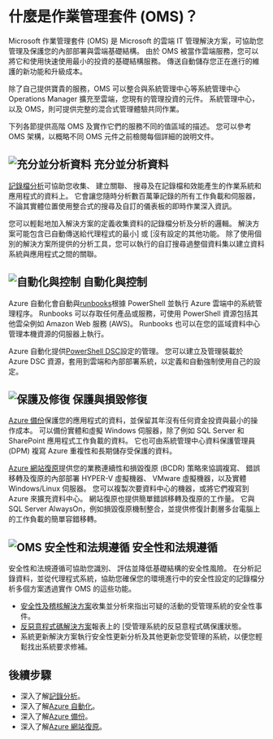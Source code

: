 <properties
   pageTitle="作業管理套件 (OMS) 概觀 |Microsoft Azure"
   description="Microsoft 作業管理套件 (OMS) 是 Microsoft 的雲端 IT 管理解決方案，可協助您管理及保護您的內部部署與雲端基礎結構。  本文會識別不同 OMS 中包含的服務，並提供其詳細內容的連結。"
   services="operations-management-suite"
   documentationCenter=""
   authors="bwren"
   manager="jwhit"
   editor="tysonn" />
<tags
   ms.service="operations-management-suite"
   ms.devlang="na"
   ms.topic="get-started-article"
   ms.tgt_pltfrm="na"
   ms.workload="infrastructure-services"
   ms.date="10/24/2016"
   ms.author="bwren" />

# <a name="what-is-operations-management-suite-oms"></a>什麼是作業管理套件 (OMS)？

Microsoft 作業管理套件 (OMS) 是 Microsoft 的雲端 IT 管理解決方案，可協助您管理及保護您的內部部署與雲端基礎結構。  由於 OMS 被當作雲端服務，您可以將它和使用快速使用最小的投資的基礎結構服務。  傳送自動儲存您正在進行的維護的新功能和升級成本。

除了自己提供寶貴的服務，OMS 可以整合與系統管理中心等系統管理中心 Operations Manager 擴充至雲端，您現有的管理投資的元件。  系統管理中心，以及 OMS，則可提供完整的混合式管理體驗共同作業。

下列各節提供高階 OMS 及實作它們的服務不同的值區域的描述。  您可以參考 OMS 架構，以概略不同 OMS 元件之前檢閱每個詳細的說明文件。


## <a name="insight-and-analyticsmediaoperations-management-suite-overviewicon-insight-analyticspng-insight-and-analytics"></a>![充分並分析資料](media/operations-management-suite-overview/icon-insight-analytics.png) 充分並分析資料

[記錄檔分析](http://azure.microsoft.com/documentation/services/log-analytics)可協助您收集、 建立關聯、 搜尋及在記錄檔和效能產生的作業系統和應用程式的資料上。 它會讓您隨時分析數百萬筆記錄的所有工作負載和伺服器，不論其實體位置使用整合式的搜尋及自訂的儀表板的即時作業深入資訊。

您可以輕鬆地加入解決方案的定義收集資料的記錄檔分析及分析的邏輯。  解決方案可能包含已自動傳送給代理程式的最小] 或 [沒有設定的其他功能。  除了使用個別的解決方案所提供的分析工具，您可以執行的自訂搜尋過整個資料集以建立資料系統與應用程式之間的關聯。  


## <a name="automation--controlmediaoperations-management-suite-overviewicon-automation-controlpng-automation--control"></a>![自動化與控制](media/operations-management-suite-overview/icon-automation-control.png) 自動化與控制

Azure 自動化會自動與[runbooks](../automation/automation-runbook-types.md)根據 PowerShell 並執行 Azure 雲端中的系統管理程序。  Runbooks 可以存取任何產品或服務，可使用 PowerShell 資源包括其他雲朵例如 Amazon Web 服務 (AWS)。  Runbooks 也可以在您的區域資料中心管理本機資源的伺服器上執行。

Azure 自動化提供[PowerShell DSC](../automation/automation-dsc-overview.md)設定的管理。  您可以建立及管理裝載於 Azure DSC 資源，套用到雲端和內部部署系統，以定義和自動強制使用自己的設定。


## <a name="protection-and-recoverymediaoperations-management-suite-overviewicon-protection-recoverypng-protection-and-disaster-recovery"></a>![保護及修復](media/operations-management-suite-overview/icon-protection-recovery.png) 保護與損毀修復

[Azure 備份](http://azure.microsoft.com/documentation/services/backup)保護您的應用程式的資料，並保留其年沒有任何資金投資與最小的操作成本。  可以備份實體和虛擬 Windows 伺服器，除了例如 SQL Server 和 SharePoint 應用程式工作負載的資料。  它也可由系統管理中心資料保護管理員 (DPM) 複寫 Azure 重複性和長期儲存受保護的資料。

[Azure 網站復原](http://azure.microsoft.com/documentation/services/site-recovery)提供您的業務連續性和損毀復原 (BCDR) 策略來協調複寫、 錯誤移轉及復原的內部部署 HYPER-V 虛擬機器、 VMware 虛擬機器，以及實體 Windows/Linux 伺服器。 您可以複製次要資料中心的機器，或將它們複寫到 Azure 來擴充資料中心。 網站復原也提供簡單錯誤移轉及復原的工作量。 它與 SQL Server AlwaysOn，例如損毀復原機制整合，並提供修復計劃層多台電腦上的工作負載的簡單容錯移轉。


## <a name="oms-security-and-compliancemediaoperations-management-suite-overviewicon-security-compliancepng-security-and-compliance"></a>![OMS 安全性和法規遵循](media/operations-management-suite-overview/icon-security-compliance.png) 安全性和法規遵循
安全性和法規遵循可協助您識別、 評估並降低基礎結構的安全性風險。  在分析記錄資料，並從代理程式系統，協助您確保您的環境進行中的安全性設定的記錄檔分析多個方案透過實作 OMS 的這些功能。

- [安全性及稽核解決方案](oms-security-getting-started.md )收集並分析來指出可疑的活動的受管理系統的安全性事件。
- [反惡意程式碼解決方案](log-analytics-malware.md )報表上的 [受管理系統的反惡意程式碼保護狀態。  
- 系統更新解決方案執行安全性更新分析及其他更新您受管理的系統，以便您輕鬆找出系統要求修補。


## <a name="next-steps"></a>後續步驟
- 深入了解[記錄分析](http://azure.microsoft.com/documentation/services/log-analytics)。
- 深入了解[Azure 自動化](../automation/automation-intro.md)。
- 深入了解[Azure 備份](http://azure.microsoft.com/documentation/services/backup)。
- 深入了解[Azure 網站復原](http://azure.microsoft.com/documentation/services/site-recovery)。
